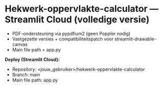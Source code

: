 # Hekwerk-oppervlakte-calculator — Streamlit Cloud (volledige versie)
- PDF-ondersteuning via pypdfium2 (geen Poppler nodig)
- Vastgezette versies + compatibiliteitspatch voor streamlit-drawable-canvas
- Main file path = app.py

**Deploy (Streamlit Cloud):**
- Repository: <jouw_gebruiker>/hekwerk-oppervlakte-calculator
- Branch: main
- Main file path: app.py
